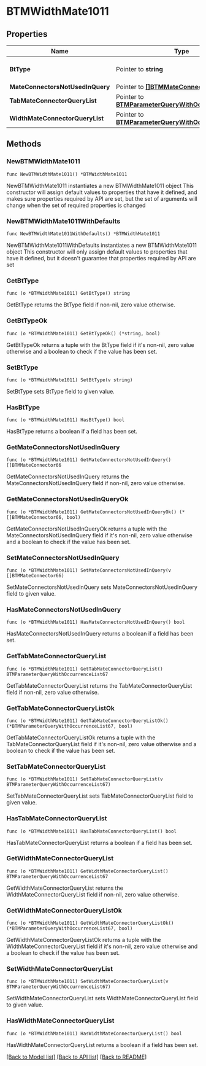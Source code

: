 # BTMWidthMate1011

## Properties

Name | Type | Description | Notes
------------ | ------------- | ------------- | -------------
**BtType** | Pointer to **string** | Type of JSON object. | [optional] 
**MateConnectorsNotUsedInQuery** | Pointer to [**[]BTMMateConnector66**](BTMMateConnector66.md) |  | [optional] 
**TabMateConnectorQueryList** | Pointer to [**BTMParameterQueryWithOccurrenceList67**](BTMParameterQueryWithOccurrenceList67.md) |  | [optional] 
**WidthMateConnectorQueryList** | Pointer to [**BTMParameterQueryWithOccurrenceList67**](BTMParameterQueryWithOccurrenceList67.md) |  | [optional] 

## Methods

### NewBTMWidthMate1011

`func NewBTMWidthMate1011() *BTMWidthMate1011`

NewBTMWidthMate1011 instantiates a new BTMWidthMate1011 object
This constructor will assign default values to properties that have it defined,
and makes sure properties required by API are set, but the set of arguments
will change when the set of required properties is changed

### NewBTMWidthMate1011WithDefaults

`func NewBTMWidthMate1011WithDefaults() *BTMWidthMate1011`

NewBTMWidthMate1011WithDefaults instantiates a new BTMWidthMate1011 object
This constructor will only assign default values to properties that have it defined,
but it doesn't guarantee that properties required by API are set

### GetBtType

`func (o *BTMWidthMate1011) GetBtType() string`

GetBtType returns the BtType field if non-nil, zero value otherwise.

### GetBtTypeOk

`func (o *BTMWidthMate1011) GetBtTypeOk() (*string, bool)`

GetBtTypeOk returns a tuple with the BtType field if it's non-nil, zero value otherwise
and a boolean to check if the value has been set.

### SetBtType

`func (o *BTMWidthMate1011) SetBtType(v string)`

SetBtType sets BtType field to given value.

### HasBtType

`func (o *BTMWidthMate1011) HasBtType() bool`

HasBtType returns a boolean if a field has been set.

### GetMateConnectorsNotUsedInQuery

`func (o *BTMWidthMate1011) GetMateConnectorsNotUsedInQuery() []BTMMateConnector66`

GetMateConnectorsNotUsedInQuery returns the MateConnectorsNotUsedInQuery field if non-nil, zero value otherwise.

### GetMateConnectorsNotUsedInQueryOk

`func (o *BTMWidthMate1011) GetMateConnectorsNotUsedInQueryOk() (*[]BTMMateConnector66, bool)`

GetMateConnectorsNotUsedInQueryOk returns a tuple with the MateConnectorsNotUsedInQuery field if it's non-nil, zero value otherwise
and a boolean to check if the value has been set.

### SetMateConnectorsNotUsedInQuery

`func (o *BTMWidthMate1011) SetMateConnectorsNotUsedInQuery(v []BTMMateConnector66)`

SetMateConnectorsNotUsedInQuery sets MateConnectorsNotUsedInQuery field to given value.

### HasMateConnectorsNotUsedInQuery

`func (o *BTMWidthMate1011) HasMateConnectorsNotUsedInQuery() bool`

HasMateConnectorsNotUsedInQuery returns a boolean if a field has been set.

### GetTabMateConnectorQueryList

`func (o *BTMWidthMate1011) GetTabMateConnectorQueryList() BTMParameterQueryWithOccurrenceList67`

GetTabMateConnectorQueryList returns the TabMateConnectorQueryList field if non-nil, zero value otherwise.

### GetTabMateConnectorQueryListOk

`func (o *BTMWidthMate1011) GetTabMateConnectorQueryListOk() (*BTMParameterQueryWithOccurrenceList67, bool)`

GetTabMateConnectorQueryListOk returns a tuple with the TabMateConnectorQueryList field if it's non-nil, zero value otherwise
and a boolean to check if the value has been set.

### SetTabMateConnectorQueryList

`func (o *BTMWidthMate1011) SetTabMateConnectorQueryList(v BTMParameterQueryWithOccurrenceList67)`

SetTabMateConnectorQueryList sets TabMateConnectorQueryList field to given value.

### HasTabMateConnectorQueryList

`func (o *BTMWidthMate1011) HasTabMateConnectorQueryList() bool`

HasTabMateConnectorQueryList returns a boolean if a field has been set.

### GetWidthMateConnectorQueryList

`func (o *BTMWidthMate1011) GetWidthMateConnectorQueryList() BTMParameterQueryWithOccurrenceList67`

GetWidthMateConnectorQueryList returns the WidthMateConnectorQueryList field if non-nil, zero value otherwise.

### GetWidthMateConnectorQueryListOk

`func (o *BTMWidthMate1011) GetWidthMateConnectorQueryListOk() (*BTMParameterQueryWithOccurrenceList67, bool)`

GetWidthMateConnectorQueryListOk returns a tuple with the WidthMateConnectorQueryList field if it's non-nil, zero value otherwise
and a boolean to check if the value has been set.

### SetWidthMateConnectorQueryList

`func (o *BTMWidthMate1011) SetWidthMateConnectorQueryList(v BTMParameterQueryWithOccurrenceList67)`

SetWidthMateConnectorQueryList sets WidthMateConnectorQueryList field to given value.

### HasWidthMateConnectorQueryList

`func (o *BTMWidthMate1011) HasWidthMateConnectorQueryList() bool`

HasWidthMateConnectorQueryList returns a boolean if a field has been set.


[[Back to Model list]](../README.md#documentation-for-models) [[Back to API list]](../README.md#documentation-for-api-endpoints) [[Back to README]](../README.md)


